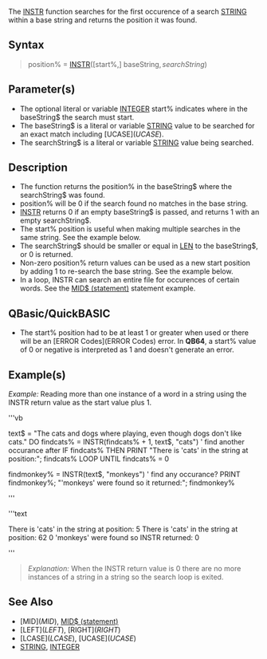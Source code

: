 The [INSTR](INSTR) function searches for the first occurence of a search [STRING](STRING) within a base string and returns the position it was found.


## Syntax

>  position% = [INSTR](INSTR)([start%,] baseString$, searchString$)


## Parameter(s)

* The optional literal or variable [INTEGER](INTEGER) start% indicates where in the baseString$ the search must start. 
* The baseString$ is a literal or variable [STRING](STRING) value to be searched for an exact match including [UCASE$](UCASE$). 
* The searchString$ is a literal or variable [STRING](STRING) value being searched.


## Description

* The function returns the position% in the baseString$ where the searchString$ was found.
* position% will be 0 if the search found no matches in the base string. 
* [INSTR](INSTR) returns 0 if an empty baseString$ is passed, and returns 1 with an empty searchString$.
* The start% position is useful when making multiple searches in the same string. See the example below.
* The searchString$ should be smaller or equal in [LEN](LEN) to the baseString$, or 0 is returned.
* Non-zero position% return values can be used as a new start position by adding 1 to re-search the base string. See the example below.
* In a loop, INSTR can search an entire file for occurences of certain words. See the [MID$ (statement)](MID$ (statement)) statement example.


## QBasic/QuickBASIC

* The start% position had to be at least 1 or greater when used or there will be an [ERROR Codes](ERROR Codes) error. In **QB64**, a start% value of 0 or negative is interpreted as 1 and doesn't generate an error.


## Example(s)

*Example:* Reading more than one instance of a word in a string using the INSTR return value as the start value plus 1.

'''vb

text$ = "The cats and dogs where playing, even though dogs don't like cats."
DO
  findcats% = INSTR(findcats% + 1, text$, "cats") ' find another occurance after
  IF findcats% THEN PRINT "There is 'cats' in the string at position:"; findcats%
LOOP UNTIL findcats% = 0

findmonkey% = INSTR(text$, "monkeys")  ' find any occurance?
PRINT findmonkey%; "'monkeys' were found so it returned:"; findmonkey% 

'''

'''text

There is 'cats' in the string at position: 5
There is 'cats' in the string at position: 62
 0 'monkeys' were found so INSTR returned: 0

'''

>  *Explanation:* When the INSTR return value is 0 there are no more instances of a string in a string so the search loop is exited.


## See Also

* [MID$](MID$), [MID$ (statement)](MID$ (statement))
* [LEFT$](LEFT$), [RIGHT$](RIGHT$)
* [LCASE$](LCASE$), [UCASE$](UCASE$)
* [STRING](STRING), [INTEGER](INTEGER)




